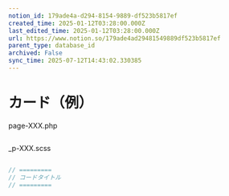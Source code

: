 ```yaml
---
notion_id: 179ade4a-d294-8154-9889-df523b5817ef
created_time: 2025-01-12T03:28:00.000Z
last_edited_time: 2025-01-12T03:28:00.000Z
url: https://www.notion.so/179ade4ad29481549889df523b5817ef
parent_type: database_id
archived: False
sync_time: 2025-07-12T14:43:02.330385
---
```


# カード（例）

page-XXX.php
```php

```
_p-XXX.scss
```scss

```
```javascript
// =========
// コードタイトル
// =========
```
